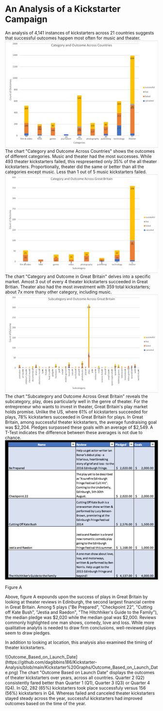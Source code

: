 # An Analysis of a Kickstarter Campaign
An analysis of 4,141 instances of kickstarters across 21 countries suggests that successful outcomes happen most often for  music and theater.
![Category and Outcomes Across Countries.png](https://github.com/dagibbins186/Kickstarter-Analysis/blob/main/Kickstarter%20Graphs/Category%20and%20Outcome%20Across%20Countries.png)
The chart "Category and Outcome Across Countries" shows the outcomes of different categories. Music and theater had the most successes. While 493 theater kickstarters failed, this respresented only 35% of the all theater kickstarters. Proportionally, theater did the same or better than all the categories except music. Less than 1 out of 5 music kickstarters failed.
![Category_and_Outcomes_Across_Great_Britain](https://github.com/dagibbins186/Kickstarter-Analysis/blob/main/Kickstarter%20Graphs/Category_and_Outcomes_Across_Great_Britain.png)
The chart "Category and Outcome in Great Britain" delves into a specific market. Amost 3 out of every 4 theater kickstarters succeeded in Great Britian. Theater also had the most investment with 359 total kickstarters; about 7x more thany other category, including music.
![Subcategory_and_Outcomes_in_Great_Britain](https://github.com/dagibbins186/Kickstarter-Analysis/blob/main/Kickstarter%20Graphs/Subcategory_and_Outcomes_in_Great_Britain.png)
The chart "Subcategory and Outcome Across Great Britain" reveals the subcategory, play, does particularly well in the genre of theater. For the entrepreneur who wants to invest in theater, Great Britain's play market holds promise. Unlike the US, where 61% of kickstarters succeeded for plays, 78% kickstarters succeeded in Great Britain for plays. In Great Britain, among successful theater kickstarters, the average fundraising goal was $2,204. Pledges surpassed these goals with an average of $2,549. A T-Test indicates the difference between these averages is not due to chance. 
![Edinburgh_Research](https://github.com/dagibbins186/Kickstarter-Analysis/blob/main/Kickstarter%20Graphs/Edinburgh_Research.png)
<p>Figure A</p>
Above, figure A expounds upon the success of plays in Great Britain by looking at theater reviews in Edinburgh, the second largest financial centre in Great Britain. Among 5 plays ("Be Prepared", "Checkpoint 22", "Cutting off Kate Bush", "Jestia and Raedon", "The Hitchhiker's Guide to the Family"), the median pledge was $2,020 while the median goal was $2,000. Reviews commonly highlighted one man shows, comedy, love and loss. While more qualitative analytis is needed to draw firm conclusions, well-reviewed plays seem to draw pledges.
<p> </p>
In addition to looking at location, this analysis also examined the timing of theater kickstarters.
<p> </p>
![Outcome_Based_on_Launch_Date](https://github.com/dagibbins186/Kickstarter-Analysis/blob/main/Kickstarter%20Graphs/Outcome_Based_on_Launch_Date.png)
The chart "Outcome Based on Launch Date" displays the outcomes of theater kickstarters over years, across all countries. Quarter 2 (Q2) consistently fared better than Quarter 1 (Q1), Quarter 3 (Q3) or Quarter 4 (Q4). In Q2, 282 (65%) kickstarters took place successfuly versus 156 (56%) kickstarters in Q4. Whereas failed and canceled theater kickstarters stayed steady across the year, successful kickstarters had improved outcomes based on the time of the year.
